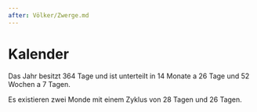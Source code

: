 ```yaml
---
after: Völker/Zwerge.md
---
```


# Kalender

Das Jahr besitzt 364 Tage und ist unterteilt in 14 Monate a 26 Tage und 52
Wochen a 7 Tagen.

Es existieren zwei Monde mit einem Zyklus von 28 Tagen und 26 Tagen.